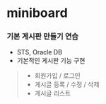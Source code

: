 # miniboard
### 기본 게시판 만들기 연습 
+ STS, Oracle DB 
+ 기본적인 게시판 기능 구현 
> + 회원가입 / 로그인 
> + 게시글 등록 / 수정 / 삭제 
> + 게시글 리스트 
